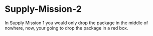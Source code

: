 # Supply-Mission-2
In Supply Mission 1 you would only drop the  package in the middle of nowhere, now, your going to drop the package in a red box.

